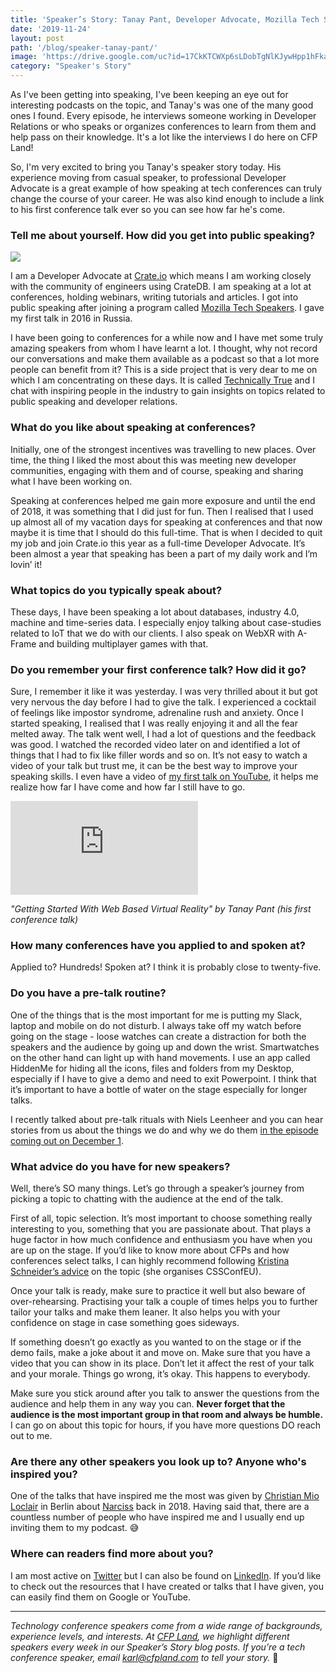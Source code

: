 ```yaml
---
title: 'Speaker’s Story: Tanay Pant, Developer Advocate, Mozilla Tech Speaker, and Podcast Host'
date: '2019-11-24'
layout: post
path: '/blog/speaker-tanay-pant/'
image: 'https://drive.google.com/uc?id=17CkKTCWXp6sLDobTgNlKJywHpp1hFka9'
category: "Speaker's Story"
---
```


As I've been getting into speaking, I've been keeping an eye out for interesting podcasts on the topic, and Tanay's was one of the many good ones I found. Every episode, he interviews someone working in Developer Relations or who speaks or organizes conferences to learn from them and help pass on their knowledge. It's a lot like the interviews I do here on CFP Land!

So, I'm very excited to bring you Tanay's speaker story today. His experience moving from casual speaker, to professional Developer Advocate is a great example of how speaking at tech conferences can truly change the course of your career. He was also kind enough to include a link to his first conference talk ever so you can see how far he's come.

<!--more-->

### Tell me about yourself. How did you get into public speaking?

<img src="https://i.imgur.com/rNiq6xr.png?1" class="right" />

I am a Developer Advocate at [Crate.io](https://crate.io/) which means I am working closely with the community of engineers using CrateDB. I am speaking at a lot at conferences, holding webinars, writing tutorials and articles. I got into public speaking after joining a program called [Mozilla Tech Speakers](https://events.mozilla.org/techspeakers). I gave my first talk in 2016 in Russia.

I have been going to conferences for a while now and I have met some truly amazing speakers from whom I have learnt a lot. I thought, why not record our conversations and make them available as a podcast so that a lot more people can benefit from it? This is a side project that is very dear to me on which I am concentrating on these days. It is called [Technically True](https://soundcloud.com/technicallytrue) and I chat with inspiring people in the industry to gain insights on topics related to public speaking and developer relations.

### What do you like about speaking at conferences?

Initially, one of the strongest incentives was travelling to new places. Over time, the thing I liked the most about this was meeting new developer communities, engaging with them and of course, speaking and sharing what I have been working on.

Speaking at conferences helped me gain more exposure and until the end of 2018, it was something that I did just for fun. Then I realised that I used up almost all of my vacation days for speaking at conferences and that now maybe it is time that I should do this full-time. That is when I decided to quit my job and join Crate.io this year as a full-time Developer Advocate. It’s been almost a year that speaking has been a part of my daily work and I’m lovin’ it!

### What topics do you typically speak about?

These days, I have been speaking a lot about databases, industry 4.0, machine and time-series data. I especially enjoy talking about case-studies related to IoT that we do with our clients. I also speak on WebXR with A-Frame and building multiplayer games with that.

### Do you remember your first conference talk? How did it go?

Sure, I remember it like it was yesterday. I was very thrilled about it but got very nervous the day before I had to give the talk. I experienced a cocktail of feelings like impostor syndrome, adrenaline rush and anxiety. Once I started speaking, I realised that I was really enjoying it and all the fear melted away. The talk went well, I had a lot of questions and the feedback was good. I watched the recorded video later on and identified a lot of things that I had to fix like filler words and so on. It’s not easy to watch a video of your talk but trust me, it can be the best way to improve your speaking skills. I even have a video of [my first talk on YouTube](https://www.youtube.com/watch?v=uZTJOhz6INQ), it helps me realize how far I have come and how far I still have to go.

<div class='embed-container'><iframe src='https://www.youtube.com/embed/uZTJOhz6INQ' frameborder='0' allowfullscreen></iframe></div>

_"Getting Started With Web Based Virtual Reality" by Tanay Pant (his first conference talk)_

### How many conferences have you applied to and spoken at?

Applied to? Hundreds! Spoken at? I think it is probably close to twenty-five.

### Do you have a pre-talk routine?

One of the things that is the most important for me is putting my Slack, laptop and mobile on do not disturb. I always take off my watch before going on the stage - loose watches can create a distraction for both the speakers and the audience by going up and down the wrist. Smartwatches on the other hand can light up with hand movements. I use an app called HiddenMe for hiding all the icons, files and folders from my Desktop, especially if I have to give a demo and need to exit Powerpoint. I think that it’s important to have a bottle of water on the stage especially for longer talks.

I recently talked about pre-talk rituals with Niels Leenheer and you can hear stories from us about the things we do and why we do them [in the episode coming out on December 1](https://soundcloud.com/technicallytrue).

### What advice do you have for new speakers?

Well, there’s SO many things. Let’s go through a speaker’s journey from picking a topic to chatting with the audience at the end of the talk.

First of all, topic selection. It’s most important to choose something really interesting to you, something that you are passionate about. That plays a huge factor in how much confidence and enthusiasm you have when you are up on the stage. If you’d like to know more about CFPs and how conferences select talks, I can highly recommend following [Kristina Schneider’s advice](https://soundcloud.com/technicallytrue/talk-selection-in-conferences-with-kristina-schneider) on the topic (she organises CSSConfEU).

Once your talk is ready, make sure to practice it well but also beware of over-rehearsing. Practising your talk a couple of times helps you to further tailor your talks and make them leaner. It also helps you with your confidence on stage in case something goes sideways.

If something doesn’t go exactly as you wanted to on the stage or if the demo fails, make a joke about it and move on. Make sure that you have a video that you can show in its place. Don’t let it affect the rest of your talk and your morale. Things go wrong, it’s okay. This happens to everybody.

Make sure you stick around after you talk to answer the questions from the audience and help them in any way you can. **Never forget that the audience is the most important group in that room and always be humble.** I can go on about this topic for hours, if you have more questions DO reach out to me.

### Are there any other speakers you look up to? Anyone who's inspired you?

One of the talks that have inspired me the most was given by [Christian Mio Loclair](https://twitter.com/Mio_Loclair) in Berlin about [Narciss](https://vimeo.com/273373088) back in 2018. Having said that, there are a countless number of people who have inspired me and I usually end up inviting them to my podcast. 😅

### Where can readers find more about you?

I am most active on [Twitter](https://twitter.com/tanay1337) but I can also be found on [LinkedIn](https://www.linkedin.com/in/tanay1337). If you’d like to check out the resources that I have created or talks that I have given, you can easily find them on Google or YouTube.

---

_Technology conference speakers come from a wide range of backgrounds, experience levels, and interests. At [CFP Land](https://www.cfpland.com/), we highlight different speakers every week in our Speaker’s Story blog posts. If you’re a tech conference speaker, email [karl@cfpland.com](mailto:karl@cfpland.com) to tell your story._ 💌
